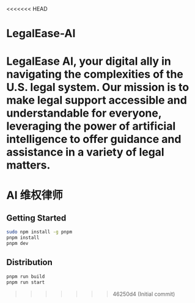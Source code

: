 <<<<<<< HEAD
# LegalEase-AI
 LegalEase AI, your digital ally in navigating the complexities of the U.S. legal system. Our mission is to make legal support accessible and understandable for everyone, leveraging the power of artificial intelligence to offer guidance and assistance in a variety of legal matters.
=======
# AI 维权律师


## Getting Started

```bash
sudo npm install -g pnpm
pnpm install
pnpm dev
```

## Distribution

```bash
pnpm run build
pnpm run start
```
>>>>>>> 46250d4 (Initial commit)
